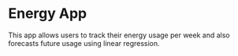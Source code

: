# Energy App
This app allows users to track their energy usage per week and also forecasts future usage using linear regression. 
